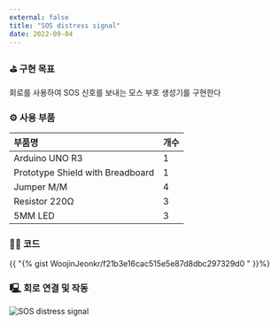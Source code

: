 ```yaml
---
external: false
title: "SOS distress signal"
date: 2022-09-04
---
```


### ⛳️ 구현 목표

회로를 사용하여 SOS 신호를 보내는 모스 부호 생성기를 구현한다  

### ⚙️ 사용 부품

| 부품명                        | 개수 |
|:-------------------------------|:----|
| Arduino UNO R3                |  1   |
| Prototype Shield with Breadboard | 1 |
| Jumper M/M                    |  4   |
| Resistor 220Ω                 |  3   |
| 5MM LED                       |  3   |

### 👨‍💻 코드

{{ "{% gist WoojinJeonkr/f21b3e16cac515e5e87d8dbc297329d0 " }}%}

### 🖳 회로 연결 및 작동

![SOS distress signal](https://github.com/WoojinJeonkr/WoojinJeonkr.github.io/blob/main/assets/images/video/SOS-distress-signal.gif?raw=true)
